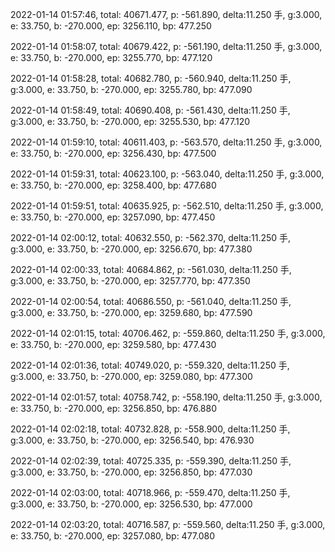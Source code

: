 2022-01-14 01:57:46, total: 40671.477, p: -561.890, delta:11.250 手, g:3.000, e: 33.750, b: -270.000, ep: 3256.110, bp: 477.250

2022-01-14 01:58:07, total: 40679.422, p: -561.190, delta:11.250 手, g:3.000, e: 33.750, b: -270.000, ep: 3255.770, bp: 477.120

2022-01-14 01:58:28, total: 40682.780, p: -560.940, delta:11.250 手, g:3.000, e: 33.750, b: -270.000, ep: 3255.780, bp: 477.090

2022-01-14 01:58:49, total: 40690.408, p: -561.430, delta:11.250 手, g:3.000, e: 33.750, b: -270.000, ep: 3255.530, bp: 477.120

2022-01-14 01:59:10, total: 40611.403, p: -563.570, delta:11.250 手, g:3.000, e: 33.750, b: -270.000, ep: 3256.430, bp: 477.500

2022-01-14 01:59:31, total: 40623.100, p: -563.040, delta:11.250 手, g:3.000, e: 33.750, b: -270.000, ep: 3258.400, bp: 477.680

2022-01-14 01:59:51, total: 40635.925, p: -562.510, delta:11.250 手, g:3.000, e: 33.750, b: -270.000, ep: 3257.090, bp: 477.450

2022-01-14 02:00:12, total: 40632.550, p: -562.370, delta:11.250 手, g:3.000, e: 33.750, b: -270.000, ep: 3256.670, bp: 477.380

2022-01-14 02:00:33, total: 40684.862, p: -561.030, delta:11.250 手, g:3.000, e: 33.750, b: -270.000, ep: 3257.770, bp: 477.350

2022-01-14 02:00:54, total: 40686.550, p: -561.040, delta:11.250 手, g:3.000, e: 33.750, b: -270.000, ep: 3259.680, bp: 477.590

2022-01-14 02:01:15, total: 40706.462, p: -559.860, delta:11.250 手, g:3.000, e: 33.750, b: -270.000, ep: 3259.580, bp: 477.430

2022-01-14 02:01:36, total: 40749.020, p: -559.320, delta:11.250 手, g:3.000, e: 33.750, b: -270.000, ep: 3259.080, bp: 477.300

2022-01-14 02:01:57, total: 40758.742, p: -558.190, delta:11.250 手, g:3.000, e: 33.750, b: -270.000, ep: 3256.850, bp: 476.880

2022-01-14 02:02:18, total: 40732.828, p: -558.900, delta:11.250 手, g:3.000, e: 33.750, b: -270.000, ep: 3256.540, bp: 476.930

2022-01-14 02:02:39, total: 40725.335, p: -559.390, delta:11.250 手, g:3.000, e: 33.750, b: -270.000, ep: 3256.850, bp: 477.030

2022-01-14 02:03:00, total: 40718.966, p: -559.470, delta:11.250 手, g:3.000, e: 33.750, b: -270.000, ep: 3256.530, bp: 477.000

2022-01-14 02:03:20, total: 40716.587, p: -559.560, delta:11.250 手, g:3.000, e: 33.750, b: -270.000, ep: 3257.080, bp: 477.080